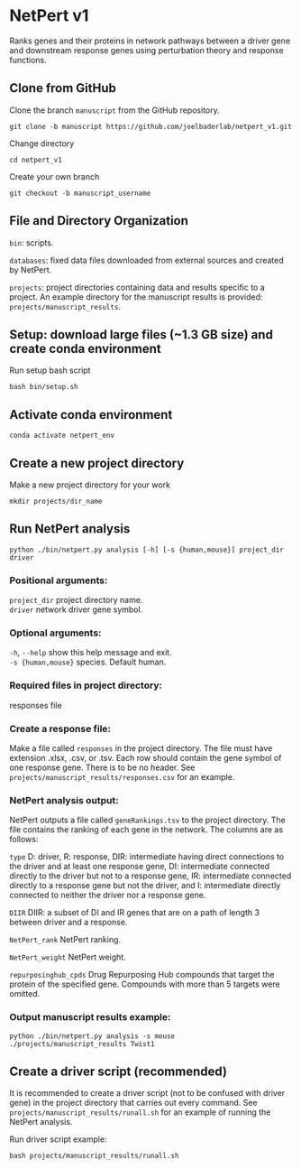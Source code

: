 # NetPert v1
Ranks genes and their proteins in network pathways between a driver gene and downstream response genes using perturbation theory and response functions.

## Clone from GitHub

Clone the branch `manuscript` from the GitHub repository.

```shell
git clone -b manuscript https://github.com/joelbaderlab/netpert_v1.git
```

Change directory

```shell
cd netpert_v1
```

Create your own branch

```
git checkout -b manuscript_username
```

## File and Directory Organization

`bin`: scripts.

`databases`: fixed data files downloaded from external sources and created by NetPert.

`projects`: project directories containing data and results specific to a project. An example directory for the manuscript results is provided: `projects/manuscript_results`.

## Setup: download large files (~1.3 GB size) and create conda environment

Run setup bash script
```shell
bash bin/setup.sh
```

## Activate conda environment

```shell
conda activate netpert_env
```

## Create a new project directory

Make a new project directory for your work

```shell
mkdir projects/dir_name 
```

## Run NetPert analysis

```shell
python ./bin/netpert.py analysis [-h] [-s {human,mouse}] project_dir driver
```
### Positional arguments:
`project_dir` project directory name.<br />
`driver` network driver gene symbol.

### Optional arguments:
`-h`, `--help` show this help message and exit.<br />
`-s {human,mouse}` species. Default human.

### Required files in project directory:
responses file

### Create a response file:

Make a file called `responses` in the project directory. The file must have extension .xlsx, .csv, or .tsv. Each row should contain the gene symbol of one response gene. There is to be no header. See `projects/manuscript_results/responses.csv` for an example.  

### NetPert analysis output:
NetPert outputs a file called `geneRankings.tsv` to the project directory. The file contains the ranking of each gene in the network. The columns are as follows:

`type` D: driver, R: response, DIR: intermediate having direct connections to the driver and at least one response gene, DI: intermediate connected directly to the driver but not to a response gene, IR: intermediate connected directly to a response gene but not the driver, and I: intermediate directly connected to neither the driver nor a response gene.

`DIIR` DIIR: a subset of DI and IR genes that are on a path of length 3 between driver and a response.

`NetPert_rank` NetPert ranking.

`NetPert_weight` NetPert weight.

`repurposinghub_cpds` Drug Repurposing Hub compounds that target the protein of the specified gene. Compounds with more than 5 targets were omitted. 

### Output manuscript results example:

```shell
python ./bin/netpert.py analysis -s mouse ./projects/manuscript_results Twist1
```

## Create a driver script (recommended)

It is recommended to create a driver script (not to be confused with driver gene) in the project directory that carries out every command. See `projects/manuscript_results/runall.sh` for an example of running the NetPert analysis.

Run driver script example:
```shell
bash projects/manuscript_results/runall.sh
```
